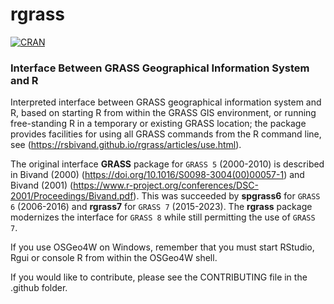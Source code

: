 # rgrass

[![CRAN](http://www.r-pkg.org/badges/version/rgrass)](https://cran.r-project.org/package=rgrass)

### Interface Between GRASS Geographical Information System and R

Interpreted interface between GRASS geographical information system and R, based on starting R from within the GRASS GIS environment, or running free-standing R in a temporary or existing GRASS location; the package provides facilities for using all GRASS commands from the R command line, see (https://rsbivand.github.io/rgrass/articles/use.html).

The original interface **GRASS** package for `GRASS 5` (2000-2010) is described in Bivand (2000) (https://doi.org/10.1016/S0098-3004(00)00057-1) and Bivand (2001) (https://www.r-project.org/conferences/DSC-2001/Proceedings/Bivand.pdf). This was succeeded by **spgrass6** for `GRASS 6` (2006-2016) and **rgrass7** for `GRASS 7` (2015-2023). The **rgrass** package modernizes the interface for `GRASS 8` while still permitting the use of `GRASS 7`.

If you use OSGeo4W on Windows, remember that you must start RStudio, Rgui or console R from within the OSGeo4W shell.

If you would like to contribute, please see the CONTRIBUTING file in the .github folder.




